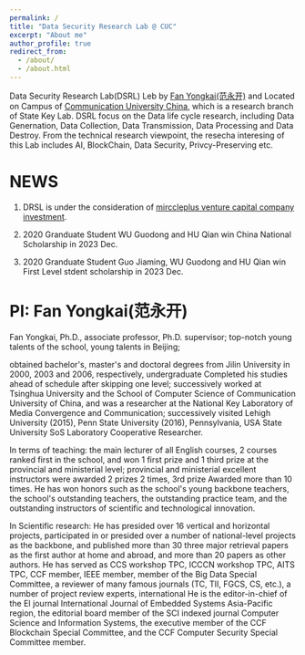 ```yaml
---
permalink: /
title: "Data Security Research Lab @ CUC"
excerpt: "About me"
author_profile: true
redirect_from: 
  - /about/
  - /about.html
---
```


Data Security Research Lab(DSRL) Leb by [Fan Yongkai(范永开)](https://fanyongkai.github.io) and Located on Campus of [Communication University China](http://www.cuc.edu.cn/), which is a research branch of State Key Lab. DSRL focus on the Data life cycle research, including Data Genernation, Data Collection, Data Transmission, Data Processing and Data Destroy. From the technical research viewpoint, the resecha interesing of this Lab includes AI, BlockChain, Data Security, Privcy-Preserving etc.

NEWS
======
1. DRSL is under the consideration of [mirccleplus venture capital company investment](https://www.miracleplus.com).

2. 2020 Granduate Student WU Guodong and HU Qian win China National Scholarship in 2023 Dec.

3. 2020 Granduate Student Guo Jiaming, WU Guodong and HU Qian win First Level stdent scholarship in 2023 Dec.

PI: Fan Yongkai(范永开)
======
Fan Yongkai, Ph.D., associate professor, Ph.D. supervisor; top-notch young talents of the school, young talents in Beijing; 

obtained bachelor's, master's and doctoral degrees from Jilin University in 2000, 2003 and 2006, respectively, undergraduate Completed his studies ahead of schedule after skipping one level; successively worked at Tsinghua University and the School of Computer Science of Communication University of China, and was a researcher at the National Key Laboratory of Media Convergence and Communication; successively visited Lehigh University (2015), Penn State University (2016), Pennsylvania, USA State University SoS Laboratory Cooperative Researcher. 

In terms of teaching: the main lecturer of all English courses, 2 courses ranked first in the school, and won 1 first prize and 1 third prize at the provincial and ministerial level; provincial and ministerial excellent instructors were awarded 2 prizes 2 times, 3rd prize Awarded more than 10 times. He has won honors such as the school's young backbone teachers, the school's outstanding teachers, the outstanding practice team, and the outstanding instructors of scientific and technological innovation. 

In Scientific research: He has presided over 16 vertical and horizontal projects, participated in or presided over a number of national-level projects as the backbone, and published more than 30 three major retrieval papers as the first author at home and abroad, and more than 20 papers as other authors. He has served as CCS workshop TPC, ICCCN workshop TPC, AITS TPC, CCF member, IEEE member, member of the Big Data Special Committee, a reviewer of many famous journals (TC, TII, FGCS, CS, etc.), a number of project review experts, international He is the editor-in-chief of the EI journal International Journal of Embedded Systems Asia-Pacific region, the editorial board member of the SCI indexed journal Computer Science and Information Systems, the executive member of the CCF Blockchain Special Committee, and the CCF Computer Security Special Committee member.






